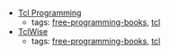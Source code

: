 * [Tcl Programming](https://en.wikibooks.org/wiki/Programming%3ATcl)
    * tags: [free-programming-books](../tags/free-programming-books.md), [tcl](../tags/tcl.md)
* [TclWise](http://www.invece.org/tclwise/index.html)
    * tags: [free-programming-books](../tags/free-programming-books.md), [tcl](../tags/tcl.md)
